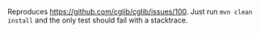 Reproduces https://github.com/cglib/cglib/issues/100. 
Just run `mvn clean install` and the only test should fail with a stacktrace.
